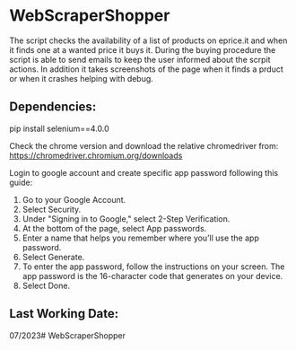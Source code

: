 # WebScraperShopper

The script checks the availability of a list of products on eprice.it and when it finds one at a wanted price it buys it.
During the buying procedure the script is able to send emails to keep the user informed about the scrpit actions.
In addition it takes screenshots of the page when it finds a prduct or when it crashes helping with debug.


## Dependencies: 

pip install selenium==4.0.0

Check the chrome version and download the relative chromedriver from:
https://chromedriver.chromium.org/downloads

Login to google account and create specific app password following this guide:
1. Go to your Google Account.
2. Select Security.
3. Under "Signing in to Google," select 2-Step Verification.
4. At the bottom of the page, select App passwords.
5. Enter a name that helps you remember where you’ll use the app password.
6. Select Generate.
7. To enter the app password, follow the instructions on your screen. The app password is the 16-character code that generates on your device.
8. Select Done.

## Last Working Date:

07/2023# WebScraperShopper
